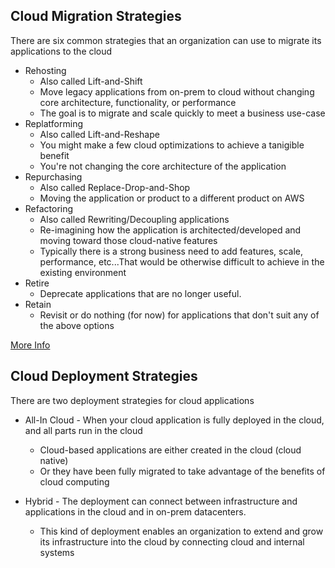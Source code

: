 ## Cloud Migration Strategies
There are six common strategies that an organization can use to migrate its applications to the cloud
 * Rehosting
    * Also called Lift-and-Shift
    * Move legacy applications from on-prem to cloud without changing core architecture, functionality, or performance
    * The goal is to migrate and scale quickly to meet a business use-case  
 * Replatforming
    * Also called Lift-and-Reshape
    * You might make a few cloud optimizations to achieve a tanigible benefit
    * You're not changing the core architecture of the application 
 * Repurchasing
    * Also called Replace-Drop-and-Shop
    * Moving the application or product to a different product on AWS
 * Refactoring
    * Also called Rewriting/Decoupling applications
    * Re-imagining how the application is architected/developed and moving toward those cloud-native features
    * Typically there is a strong business need to add features, scale, performance, etc...That would be otherwise difficult to achieve in the existing environment
 * Retire
    * Deprecate applications that are no longer useful.  
 * Retain
    * Revisit or do nothing (for now) for applications that don't suit any of the above options


[More Info](https://aws.amazon.com/blogs/enterprise-strategy/6-strategies-for-migrating-applications-to-the-cloud/)

## Cloud Deployment Strategies
There are two deployment strategies for cloud applications

* All-In Cloud - When your cloud application is fully deployed in the cloud, and all parts run in the cloud
   * Cloud-based applications are either created in the cloud (cloud native)
   * Or they have been fully migrated to take advantage of the benefits of cloud computing 

* Hybrid - The deployment can connect between infrastructure and applications in the cloud and in on-prem datacenters. 
   * This kind of deployment enables an organization to extend and grow its infrastructure into the cloud by connecting cloud and internal systems

